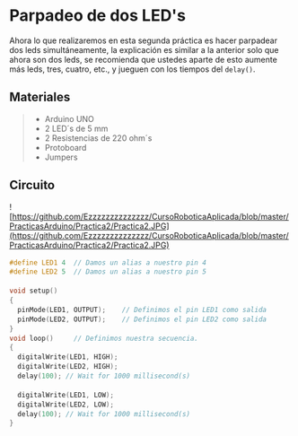 # Parpadeo de dos LED's

Ahora lo que realizaremos en esta segunda práctica es hacer parpadear dos leds simultáneamente, la explicación es similar a la anterior solo que ahora son dos leds, se recomienda que ustedes aparte de esto aumente más leds, tres, cuatro, etc., y jueguen con los tiempos del ``delay()``.

## Materiales
> - Arduino UNO
> - 2 LED´s de 5 mm
> - 2 Resistencias de 220 ohm´s 
> - Protoboard 
> - Jumpers

## Circuito
![https://github.com/Ezzzzzzzzzzzzzz/CursoRoboticaAplicada/blob/master/PracticasArduino/Practica2/Practica2.JPG](https://github.com/Ezzzzzzzzzzzzzz/CursoRoboticaAplicada/blob/master/PracticasArduino/Practica2/Practica2.JPG)

```c
#define LED1 4	// Damos un alias a nuestro pin 4
#define LED2 5	// Damos un alias a nuestro pin 5

void setup()
{
  pinMode(LED1, OUTPUT);	// Definimos el pin LED1 como salida
  pinMode(LED2, OUTPUT);	// Definimos el pin LED2 como salida
}
void loop()		// Definimos nuestra secuencia.
{
  digitalWrite(LED1, HIGH);	
  digitalWrite(LED2, HIGH);
  delay(100); // Wait for 1000 millisecond(s)
  
  digitalWrite(LED1, LOW);
  digitalWrite(LED2, LOW);
  delay(100); // Wait for 1000 millisecond(s)
}

```

<!--stackedit_data:
eyJoaXN0b3J5IjpbMzIxMDcwMzAzLC0xNDI0MzY1OTI2LC03Mz
A3OTc4NjRdfQ==
-->